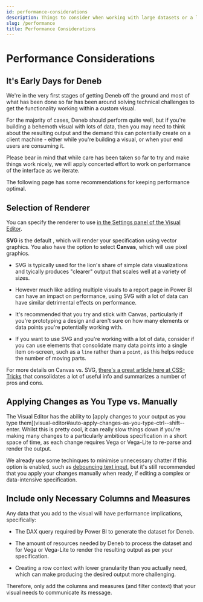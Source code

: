 ```yaml
---
id: performance-considerations
description: Things to consider when working with large datasets or a large quantity of marks
slug: /performance
title: Performance Considerations
---
```


# Performance Considerations

## It's Early Days for Deneb

We're in the very first stages of getting Deneb off the ground and most of what has been done so far has been around solving technical challenges to get the functionality working within a custom visual.

For the majority of cases, Deneb should perform quite well, but if you're building a behemoth visual with lots of data, then you may need to think about the resulting output and the demand this can potentially create on a client machine - either while you're building a visual, or when your end users are consuming it.

Please bear in mind that while care has been taken so far to try and make things work nicely, we will apply concerted effort to work on performance of the interface as we iterate.

The following page has some recommendations for keeping performance optimal.

## Selection of Renderer

You can specify the renderer to use [in the Settings panel of the Visual Editor](visual-editor#settings-pane).

**SVG** is the default , which will render your specification using vector graphics. You also have the option to select **Canvas**, which will use pixel graphics.

- SVG is typically used for the lion's share of simple data visualizations and tyically produces "clearer" output that scales well at a variety of sizes.

- However much like adding multiple visuals to a report page in Power BI can have an impact on performance, using SVG with a lot of data can have similar detrimental effects on performance.

- It's recommended that you try and stick with Canvas, particularly if you're prototyping a design and aren't sure on how many elements or data points you're potentially working with.

- If you want to use SVG and you're working with a lot of data, consider if you can use elements that consolidate many data points into a single item on-screen, such as a `line` rather than a `point`, as this helps reduce the number of moving parts.

For more details on Canvas vs. SVG, [there's a great article here at CSS-Tricks](https://css-tricks.com/when-to-use-svg-vs-when-to-use-canvas) that consolidates a lot of useful info and summarizes a number of pros and cons.

## Applying Changes as You Type vs. Manually

The Visual Editor has the ability to [apply changes to your output as you type them](visual-editor#auto-apply-changes-as-you-type-ctrl--shift--enter. Whilst this is pretty cool, it can really slow things down if you're making many changes to a particularly ambitious specification in a short space of time, as each change requires Vega or Vega-Lite to re-parse and render the output.

We already use some techinques to minimise unnecessary chatter if this option is enabled, such as [debouncing text input](https://css-tricks.com/debouncing-throttling-explained-examples/), but it's still recommended that you apply your changes manually when ready, if editing a complex or data-intensive specification.

## Include only Necessary Columns and Measures

Any data that you add to the visual will have performance implications, specifically:

- The DAX query required by Power BI to generate the dataset for Deneb.

- The amount of resources needed by Deneb to process the dataset and for Vega or Vega-Lite to render the resulting output as per your specification.

- Creating a row context with lower granularity than you actually need, which can make producing the desired output more challenging.

Therefore, only add the columns and measures (and filter context) that your visual needs to communicate its message.
